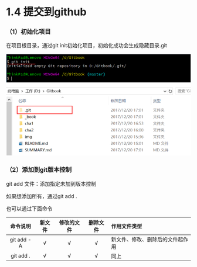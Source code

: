 # 1.4 提交到github

### （1）初始化项目

在项目根目录，通过git init初始化项目，初始化成功会生成隐藏目录.git


![](tu8.png)



### （2）添加到git版本控制

git add 文件：添加指定未加到版本控制

如果想添加所有，通过git add .

也可以通过下面命令



|   命令说明    | 新文件 | 修改的文件 | 删除文件 |   作用文件类型    |
| :---: | :---: | :---: | :---: | :--- |
| git add -A | √ | √ | √ | 新文件、修改、删除后的文件起作用 |
| git add . | √ | √ | √ | 同上 |



